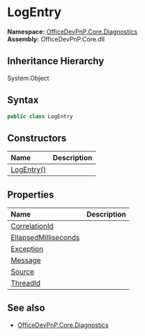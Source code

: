 # LogEntry
**Namespace:** [OfficeDevPnP.Core.Diagnostics](OfficeDevPnP.Core.Diagnostics.md)  
**Assembly:** OfficeDevPnP.Core.dll  
## Inheritance Hierarchy
System.Object  

## Syntax
```C#
public class LogEntry
```
## Constructors
|**Name**|**Description**|
|:-----|:-----|
| [LogEntry()](OfficeDevPnP.Core.Diagnostics.LogEntry.ctor1.md) | 
## Properties
|**Name**|**Description**|
|:-----|:-----|
| [CorrelationId](OfficeDevPnP.Core.Diagnostics.LogEntry.CorrelationId.md) | 
| [EllapsedMilliseconds](OfficeDevPnP.Core.Diagnostics.LogEntry.EllapsedMilliseconds.md) | 
| [Exception](OfficeDevPnP.Core.Diagnostics.LogEntry.Exception.md) | 
| [Message](OfficeDevPnP.Core.Diagnostics.LogEntry.Message.md) | 
| [Source](OfficeDevPnP.Core.Diagnostics.LogEntry.Source.md) | 
| [ThreadId](OfficeDevPnP.Core.Diagnostics.LogEntry.ThreadId.md) | 
## See also
- [OfficeDevPnP.Core.Diagnostics](OfficeDevPnP.Core.Diagnostics.md)

